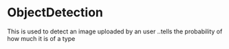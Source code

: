 # ObjectDetection
This is used to detect an image uploaded by an user ..tells the probability of how much it is of a type

